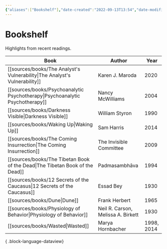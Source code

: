 ```yaml
---
{"aliases":["Bookshelf"],"date-created":"2022-09-13T13:54","date-modified":"2023-10-13T21:43","dg-publish":true,"tags":["map"],"title":"Bookshelf","up":[["+home"]],"permalink":"/atlas/bookshelf/","dgPassFrontmatter":true}
---
```



# Bookshelf

Highlights from recent readings.

| Book                                                                            | Author                             | Year       |
| ------------------------------------------------------------------------------- | ---------------------------------- | ---------- |
| [[sources/books/The Analyst's Vulnerability\|The Analyst's Vulnerability]]   | Karen J. Maroda                    | 2020       |
| [[sources/books/Psychoanalytic Psychotherapy\|Psychoanalytic Psychotherapy]] | Nancy McWilliams                   | 2004       |
| [[sources/books/Darkness Visible\|Darkness Visible]]                         | William Styron                     | 1990       |
| [[sources/books/Waking Up\|Waking Up]]                                       | Sam Harris                         | 2014       |
| [[sources/books/The Coming Insurrection\|The Coming Insurrection]]           | The Invisible Committee            | 2009       |
| [[sources/books/The Tibetan Book of the Dead\|The Tibetan Book of the Dead]] | Padmasambhāva                      | 1994       |
| [[sources/books/12 Secrets of the Caucasus\|12 Secrets of the Caucasus]]     | Essad Bey                          | 1930       |
| [[sources/books/Dune\|Dune]]                                                 | Frank Herbert                      | 1965       |
| [[sources/books/Physiology of Behavior\|Physiology of Behavior]]             | Neil R. Carson, Melissa A. Birkett | 1930       |
| [[sources/books/Wasted\|Wasted]]                                             | Marya Hornbacher                   | 1998, 2014 |

{ .block-language-dataview}

